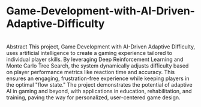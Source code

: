 # Game-Development-with-AI-Driven-Adaptive-Difficulty
<br>
Abstract
This project, Game Development with AI-Driven Adaptive Difficulty, uses artificial intelligence to create a gaming experience tailored to individual player skills. By leveraging Deep Reinforcement Learning and Monte Carlo Tree Search, the system dynamically adjusts difficulty based on player performance metrics like reaction time and accuracy. This ensures an engaging, frustration-free experience while keeping players in the optimal "flow state." The project demonstrates the potential of adaptive AI in gaming and beyond, with applications in education, rehabilitation, and training, paving the way for personalized, user-centered game design.
